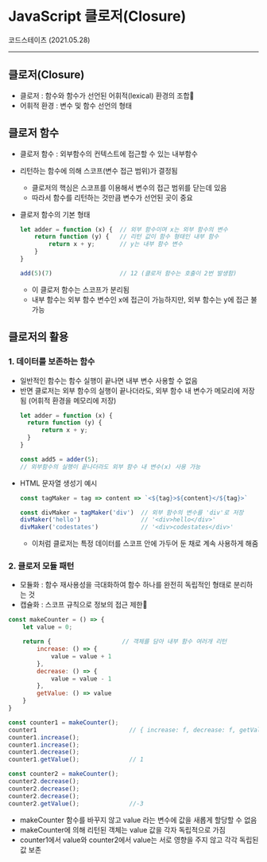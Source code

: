 # JavaScript 클로저(Closure)
코드스테이츠 (2021.05.28)

***

## 클로저(Closure)
- 클로저 : 함수와 함수가 선언된 어휘적(lexical) 환경의 조합
- 어휘적 환경 : 변수 및 함수 선언의 형태

## 클로저 함수
- 클로저 함수 : 외부함수의 컨텍스트에 접근할 수 있는 내부함수
- 리턴하는 함수에 의해 스코프(변수 접근 범위)가 결정됨
  - 클로저의 핵심은 스코프를 이용해서 변수의 접근 범위를 닫는데 있음
  - 따라서 함수를 리턴하는 것만큼 변수가 선언된 곳이 중요

- 클로저 함수의 기본 형태
  ```js
  let adder = function (x) {  // 외부 함수이며 x는 외부 함수의 변수
      return function (y) {   // 리턴 값이 함수 형태인 내부 함수
          return x + y;       // y는 내부 함수 변수
      }
  }

  add(5)(7)                   // 12 (클로저 함수는 호출이 2번 발생함)
  ```
  - 이 클로저 함수는 스코프가 분리됨
  - 내부 함수는 외부 함수 변수인 x에 접근이 가능하지만, 외부 함수는 y에 접근 불가능

## 클로저의 활용

### 1. 데이터를 보존하는 함수
- 일반적인 함수는 함수 실행이 끝나면 내부 변수 사용할 수 없음
- 반면 클로저는 외부 함수의 실행이 끝나더라도, 외부 함수 내 변수가 메모리에 저장됨 (어휘적 환경을 메모리에 저장)
    ```js
  let adder = function (x) { 
      return function (y) {  
          return x + y;       
      }
  }

  const add5 = adder(5);  
  // 외부함수의 실행이 끝나더라도 외부 함수 내 변수(x) 사용 가능
  ```
- HTML 문자열 생성기 예시
   ```js
   const tagMaker = tag => content => `<${tag}>${content}</${tag}>`

   const divMaker = tagMaker('div')  // 외부 함수의 변수를 'div'로 저장
   divMaker('hello')                 // '<div>hello</div>'
   divMaker('codestates')            // '<div>codestates</div>'
   ```
   - 이처럼 클로저는 특정 데이터를 스코프 안에 가두어 둔 채로 계속 사용하게 해줌

### 2. 클로저 모듈 패턴
- 모듈화 : 함수 재사용성을 극대화하여 함수 하나를 완전히 독립적인 형태로 분리하는 것
- 캡슐화 : 스코프 규칙으로 정보의 접근 제한
```js
const makeCounter = () => {
    let value = 0;

    return {                    // 객체를 담아 내부 함수 여러개 리턴
        increase: () => {
            value = value + 1
        },
        decrease: () => {
            value = value - 1
        },
        getValue: () => value
    }
}

const counter1 = makeCounter();
counter1                          // { increase: f, decrease: f, getValue: f }
counter1.increase();
counter1.increase();
counter1.decrease();
counter1.getValue();              // 1

const counter2 = makeCounter();
counter2.decrease();
counter2.decrease();
counter2.decrease();
counter2.getValue();              //-3
```
  - makeCounter 함수를 바꾸지 않고 value 라는 변수에 값을 새롭게 할당할 수 없음
  - makeCounter에 의해 리턴된 객체는 value 값을 각자 독립적으로 가짐
  - counter1에서 value와 counter2에서 value는 서로 영향을 주지 않고 각각 독립된 값 보존
